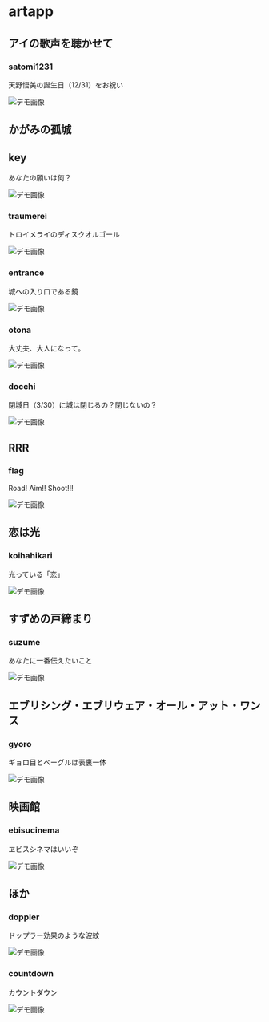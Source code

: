 # artapp

## アイの歌声を聴かせて

### satomi1231
天野悟美の誕生日（12/31）をお祝い

![デモ画像](./figure/satomi1231.gif)

## かがみの孤城

## key
あなたの願いは何？

![デモ画像](./figure/key.gif)

### traumerei
トロイメライのディスクオルゴール

![デモ画像](./figure/traumerei.gif)

### entrance
城への入り口である鏡

![デモ画像](./figure/entrance.gif)

### otona
大丈夫、大人になって。

![デモ画像](./figure/otona.gif)

### docchi
閉城日（3/30）に城は閉じるの？閉じないの？

![デモ画像](./figure/docchi.gif)

## RRR

### flag
Road! Aim!! Shoot!!!

![デモ画像](./figure/flag.gif)

## 恋は光

### koihahikari
光っている「恋」

![デモ画像](./figure/koihahikari.gif)

## すずめの戸締まり

### suzume
あなたに一番伝えたいこと

![デモ画像](./figure/suzume.gif)

## エブリシング・エブリウェア・オール・アット・ワンス

### gyoro
ギョロ目とベーグルは表裏一体

![デモ画像](./figure/gyoro.gif)

## 映画館

### ebisucinema
ヱビスシネマはいいぞ

![デモ画像](./figure/ebisucinema.gif)

## ほか

### doppler
ドップラー効果のような波紋

![デモ画像](./figure/doppler.gif)

### countdown
カウントダウン

![デモ画像](./figure/countdown.gif)

